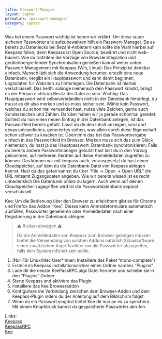 ```yaml
---
title: Passwort-Manager
layout: capter
permalink: /passwort-manager/
category: capter
---
```

Was bei einem Passwort wichtig ist haben wir erklärt. 
Um diese super sicheren Passwörter alle aufzubewahren hilft ein Passwort-Manager. Da es bereits zu Datenlecks bei Bezahl-Anbietern kam sollte die Wahl hierbei auf Keepass fallen, denn Keepass ist Open Source, bewährt und nicht web-basiert. Wie du trotzdem die Vorzüge von Browserintegration und geräteübergreifender Synchronisation genießen kannst weiter unten.
Passwort Management mit Keepass (Win, Linux):
Das Prinzip ist denkbar einfach. Mensch lädt sich die Anwendung herunter, erstellt eine neue Datenbank, vergibt ein Hauptpasswort und kann damit beginnen, Logindaten für Websiten zu hinterlegen. Die Datenbank ist hierbei verschlüsselt. Das heißt: solange niemensch dein Passwort knackt, bringt es der Person nichts im Besitz der Datei zu sein.
Wichtig: Das Hauptpasswort wird selbstverständlich nicht in der Datenbank hinterlegt, du musst es dir also merken und es muss sicher sein. Wähle kein Passwort, welches du schon mal verwendet hast, nutze viele Zeichen, gerne auch Sonderzeichen und Zahlen. Darüber haben wir ja gerade schonmal geredet. Solltest du nun einen neuen Eintrag in der Datenbank anlegen, ist das Passwortfeld bereits gefüllt. Lässt du dir den Inhalt anzeigen, wird dort etwas unleserliches, generiertes stehen, was allein durch diese Eigenschaft schon schwer zu knacken ist. Übernimm das bei das Passwortvergabe einfach in das Passwortfeld im Browser.
Merken muss sich das zum Glück niemensch, du hast ja das Hauptpasswort.
Datenbank synchronisieren:
Falls du bereits andere Passwortmanager genutzt hast bist du in den Vorzug gekommen, auf mehreren Geräten auf deine Anmeldedaten zugreifen zu können. Das können wir mit keepass auch, vorausgesetzt du hast einen Cloudspeicher, auf dem du die Datenbank-Datei von Keepass ablegen kannst.
Hast du das getan kannst du über “File -> Open -> Open URL” die URL mitsamt Zugangsdaten angeben.
Wie wir bereits wissen ist es recht unbedenklich Die Datenbank online zu lagern. Auch wenn auf deinen Cloudspeicher zugegriffen wird ist die Passwortdatenbank separat verschlüsselt.

Kee:
Um die Bedienung über den Browser zu erleichtern gibt es für Chrome und Firefox das Addon “Kee”. Dieses kann Anmeldeformulare automatisch ausfüllen, Passwörter generieren oder Anmeldedaten nach einer Registrierung in der Datenbank ablegen.

> ⚠ Risiken abwägen ⚠<br>
>
> Da die Anmeldedaten von Keepass zum Browser gelangen müssen bietet die Verwendung von solchen Addons natürlich Schadsoftware einen zusätzlichen Angriffsvektor um die Passwörter abzugreifen, falls dein System infiziert sein sollte.

1. (Nur Für Linux/Mac User*Innen: Installiere das Paket “mono-complete”)
2. Erstelle im Keepass Installationsordner einen Ordner namens “Plugins”
3. Lade dir die neuste KeePassRPC.plgx Datei herunter und schiebe sie in den “Plugins” Ordner
4. Starte Keepass und aktiviere das Plugin
5. Installiere das Kee Browseraddon
6. Konfiguriere die Verbindung zwischen dem Browser-Addon und dem Keepass-Plugin indem du der Anleitung auf dem Bildschirm folgst
7. Wenn du ein Passwort eingibst bietet Kee dir nun an es zu speichern. Mit einem Knopfdruck kannst du gespeicherte Passwörter abrufen.

Links:<br>
[Keepass](https://keepass.info/)<br>
[KeepassRPC](https://keepass.info/plugins.html#keepassrpc)<br>
[Kee](https://www.kee.pm)
